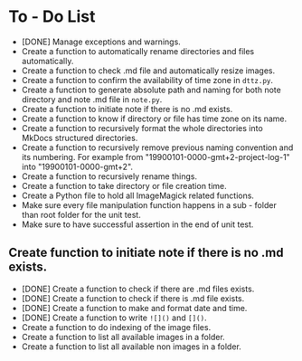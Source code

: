 # To - Do List
* [DONE] Manage exceptions and warnings.
* Create a function to automatically rename directories and files automatically.
* Create a function to check .md file and automatically resize images.
* Create a function to confirm the availability of time zone in `dttz.py`.
* Create a function to generate absolute path and naming for both note directory and note .md file in `note.py`.
* Create a function to initiate note if there is no .md exists.
* Create a function to know if directory or file has time zone on its name.
* Create a function to recursively format the whole directories into MkDocs structured directories.
* Create a function to recursively remove previous naming convention and its numbering. For example from "19900101-0000-gmt+2-project-log-1" into "19900101-0000-gmt+2".
* Create a function to recursively rename things.
* Create a function to take directory or file creation time.
* Create a Python file to hold all ImageMagick related functions.
* Make sure every file manipulation function happens in a sub - folder than root folder for the unit test.
* Make sure to have successful assertion in the end of unit test.

## Create function to initiate note if there is no .md exists.
* [DONE] Create a function to check if there are .md files exists.
* [DONE] Create a function to check if there is .md file exists.
* [DONE] Create a function to make and format date and time.
* [DONE] Create a function to write `![]()` and `[]()`.
* Create a function to do indexing of the image files.
* Create a function to list all available images in a folder.
* Create a function to list all available non images in a folder.